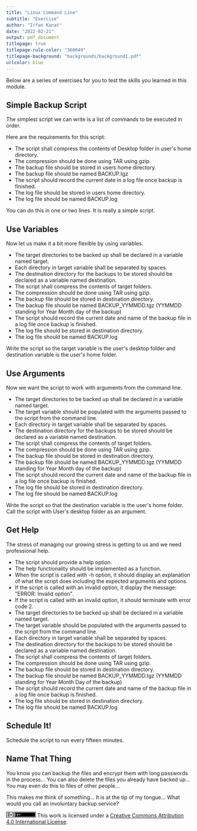 ```yaml
---
title: "Linux Command Line"
subtitle: "Exercise"
author: "Irfan Kanat"
date: "2022-02-21"
output: pdf_document
titlepage: true
titlepage-rule-color: "360049"
titlepage-background: "backgrounds/background1.pdf"
urlcolor: blue
---
```


Below are a series of exercises for you to test the skills you learned in this module.

## Simple Backup Script

The simplest script we can write is a list of commands to be executed in order.

Here are the requirements for this script:

* The script shall compress the contents of Desktop folder in user's home directory.
* The compression should be done using TAR using gzip.
* The backup file should be stored in users home directory.
* The backup file should be named BACKUP.tgz
* The script should record the current date in a log file once backup is finished.
* The log file should be stored in users home directory.
* The log file should be named BACKUP.log

You can do this in one or two lines. It is really a simple script.

## Use Variables

Now let us make it a bit more flexible by using variables.

* The target directories to be backed up shall be declared in a variable named target.
* Each directory in target variable shall be separated by spaces.
* The destination directory for the backups to be stored should be declared as a variable named destination.
* The script shall compress the contents of target folders.
* The compression should be done using TAR using gzip.
* The backup file should be stored in destination directory.
* The backup file should be named BACKUP_YYMMDD.tgz (YYMMDD standing for Year Month day of the backup)
* The script should record the current date and name of the backup file in a log file once backup is finished.
* The log file should be stored in destination directory.
* The log file should be named BACKUP.log

Write the script so the target variable is the user's desktop folder and destination variable is the user's home folder.

## Use Arguments

Now we want the script to work with arguments from the command line.

* The target directories to be backed up shall be declared in a variable named target.
* The target variable should be populated with the arguments passed to the script from the command line.
* Each directory in target variable shall be separated by spaces.
* The destination directory for the backups to be stored should be declared as a variable named destination.
* The script shall compress the contents of target folders.
* The compression should be done using TAR using gzip.
* The backup file should be stored in destination directory.
* The backup file should be named BACKUP_YYMMDD.tgz (YYMMDD standing for Year Month day of the backup)
* The script should record the current date and name of the backup file in a log file once backup is finished.
* The log file should be stored in destination directory.
* The log file should be named BACKUP.log

Write the script so that the destination variable is the user's home folder. Call the script with User's desktop folder as an argument.

## Get Help

The stress of managing our growing stress is getting to us and we need professional help.

* The script should provide a help option.
* The help functionality should be implemented as a function.
* When the script is called with -h option, it should display an explanation of what the script does including the expected arguments and options.
* If the script is called with an invalid option, it display the message: "ERROR: Invalid option".
* If the script is called with an invalid option, it should terminate with error code 2.
* The target directories to be backed up shall be declared in a variable named target.
* The target variable should be populated with the arguments passed to the script from the command line.
* Each directory in target variable shall be separated by spaces.
* The destination directory for the backups to be stored should be declared as a variable named destination.
* The script shall compress the contents of target folders.
* The compression should be done using TAR using gzip.
* The backup file should be stored in destination directory.
* The backup file should be named BACKUP_YYMMDD.tgz (YYMMDD standing for Year Month Day of the backup)
* The script should record the current date and name of the backup file in a log file once backup is finished.
* The log file should be stored in destination directory.
* The log file should be named BACKUP.log

## Schedule It!

Schedule the script to run every fifteen minutes.

## Name That Thing

You know you can backup the files and encrypt them with long passwords in the process... You can also delete the files you already have backed up... You may even do this to files of other people... 

This makes me think of something... It is at the tip of my tongue... What would you call an involuntary backup service?

![CC4](CC4.png) This work is licensed under a [Creative Commons Attribution 4.0 International License](http://creativecommons.org/licenses/by/4.0/).